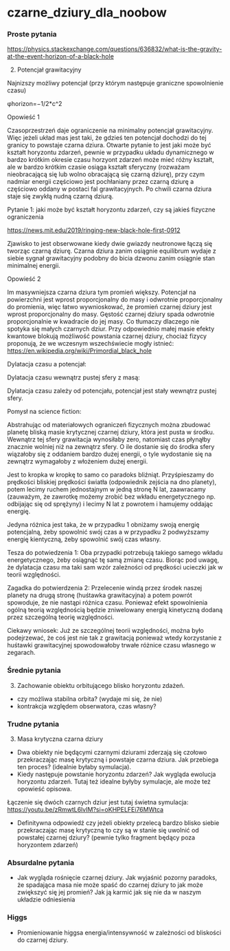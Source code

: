 # czarne_dziury_dla_noobow


### Proste pytania


https://physics.stackexchange.com/questions/636832/what-is-the-gravity-at-the-event-horizon-of-a-black-hole

2. Potencjał grawitacyjny

Najnizszy możliwy potencjał (przy którym następuje graniczne spowolnienie czasu)

φhorizon=−1/2*c^2

Opowieść 1

Czasoprzestrzeń daje ograniczenie na minimalny potencjał grawitacyjny. Więc jeżeli układ mas jest taki, że gdzieś ten potencjał dochodzi do tej granicy to powstaje czarna dziura. Otwarte pytanie to jest jaki może być kształt horyzontu zdarzeń, pewnie w przypadku układu dynamicznego w bardzo krótkim okresie czasu horzyont zdarzeń może mieć różny kształt, ale w bardzo krótkim czasie osiąga kształt sferyczny (rozważam nieobracającą się lub wolno obracającą się czarną dziurę), przy czym nadmiar energii częściowo jest pochłaniany przez czarną dziurę a częściowo oddany w postaci fal grawitacyjnych. Po chwili czarna dziura staje się zwykłą nudną czarną dziurą.

Pytanie 1: jaki może być kształt horyzontu zdarzeń, czy są jakieś fizyczne ograniczenia

https://news.mit.edu/2019/ringing-new-black-hole-first-0912

Zjawisko to jest obserwowane kiedy dwie gwiazdy neutronowe łączą się tworząc czarną dziurę. Czarna dziura zanim osiągnie equilibrum wydaje z siebie sygnał grawitacyjny podobny do bicia dzwonu zanim osiągnie stan minimalnej energii. 

Opowieść 2

Im masywniejsza czarna dziura tym promień większy. Potencjał na powierzchni jest wprost proporcjonalny do masy i odwrotnie proporcjonalny do promienia, więc łatwo wywnioskować, że promień czarnej dziury jest wprost proporcjonalny do masy.
Gęstość czarnej dziury spada odwrotnie proporcjonalnie w kwadracie do jej masy. Co tłumaczy dlaczego nie spotyka się małych czarnych dziur. Przy odpowiednio małej masie efekty kwantowe blokują możliwość powstania czarnej dziury, chociaż fizycy proponują, że we wczesnym wszechświecie mogły istnieć:
https://en.wikipedia.org/wiki/Primordial_black_hole

Dylatacja czasu a potencjał:

Dylatacja czasu wewnątrz pustej sfery z masą:  

Dylatacja czasu zależy od potencjału, potencjał jest stały wewnątrz pustej sfery.

Pomysł na science fiction:

Abstrahując od materiałowych ograniczeń fizycznych można zbudować planetę bliską masie krytycznej czarnej dziury, która jest pusta w środku. Wewnątrz tej sfery grawitacja wynosiłaby zero, natomiast czas płynąłby znacznie wolniej niż na zewnątrz sfery. O ile dostanie się do środka sfery wiązałoby się z oddaniem bardzo dużej energii, o tyle wydostanie się na zewnątrz wymagałoby z włożeniem dużej energii.

Jest to kropka w kropkę to samo co paradoks bliźniąt. Przyśpieszamy do prędkości bliskiej prędkości światła (odpowiednik zejścia na dno planety), potem lecimy ruchem jednostajnym w jedną stronę N lat, zaawracamy (zauważym, że zawrotkę możemy zrobić bez wkładu energetycznego np. odbijając się od sprężyny) i lecimy N lat z powrotem i hamujemy oddając energię.

Jedyna różnica jest taka, że w przypadku 1 obniżamy swoją energię potencjalną, żeby spowolnić swój czas a w przypadku 2 podwyższamy energię kientyczną, żeby spowolnić swój czas własny.

Tesza do potwiedzenia 1: Oba przypadki potrzebują takiego samego wkładu energetycznego, żeby osiągnąć tę samą zmianę czasu. Biorąc pod uwagę, że dylatacja czasu ma taki sam wzór zależności od prędkości ucieczki jak w teorii względności.

Zagadka do potwierdzenia 2: Przelecenie windą przez środek naszej planety na drugą stronę (huśtawka grawitacyjna) a potem powrót spowoduje, że nie nastąpi różnica czasu. Ponieważ efekt spowolnienia ogólną teorią względnością będzie zniwelowany energią kinetyczną dodaną przez szczególną teorię względności.

Ciekawy wniosek: Już ze szczególnej teorii względności, można było podejrzewać, że coś jest nie tak z grawitacją ponieważ wtedy korzystanie z huśtawki grawitacyjnej spowodowałoby trwałe różnice czasu własnego w zegarach.












### Średnie pytania

3. Zachowanie obiektu orbitującego blisko horyzontu zdażeń.
* czy możliwa stabilna orbita? (wydaje mi się, że nie)
* kontrakcja względem obserwatora, czas własny?

### Trudne pytania

3. Masa krytyczna czarna dziury
* Dwa obiekty nie będącymi czarnymi dziurami zderzają się czołowo przekraczając masę krytyczną i powstaje czarna dziura. Jak przebiega ten proces? (idealnie byłaby symulacja).
* Kiedy następuje powstanie horyzontu zdarzeń? Jak wygląda ewolucja horyzontu zdarzeń. Tutaj też idealne byłyby symulacje, ale może też opowieść opisowa.

Łączenie się dwóch czarnych dziur jest tutaj świetna symulacja:
  https://youtu.be/zRmwtL6lvIM?si=oKHPELFEi76MWtca

* Definitywna odpowiedź czy jeżeli obiekty przelecą bardzo blisko siebie przekraczając masę krytyczną to czy są w stanie się uwolnić od powstałej czarnej dziury? (pewnie tylko fragment będący poza horyzontem zdarzeń)

### Absurdalne pytania

* Jak wygląda rośnięcie czarnej dziury. Jak wyjaśnić pozorny paradoks, że spadająca masa nie może spaść do czarnej dziury to jak może zwiększyć się jej promień? Jak ją karmić jak się nie da w naszym układzie odniesienia

### Higgs

* Promieniowanie higgsa energia/intensywność w zależności od bliskości do czarnej dziury.
 
